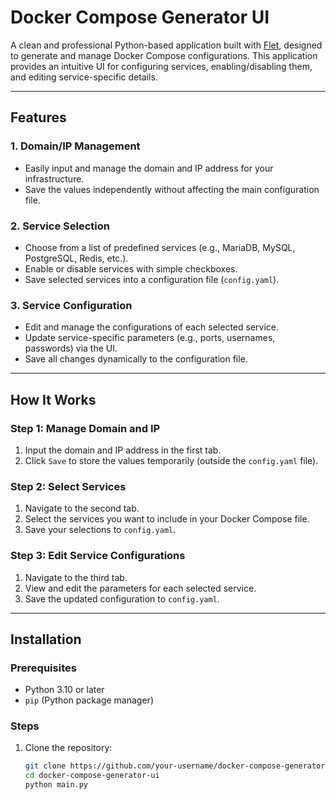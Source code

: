 # Docker Compose Generator UI

A clean and professional Python-based application built with [Flet](https://flet.dev/), designed to generate and manage Docker Compose configurations. This application provides an intuitive UI for configuring services, enabling/disabling them, and editing service-specific details.

---

## Features

### 1. **Domain/IP Management**
- Easily input and manage the domain and IP address for your infrastructure.
- Save the values independently without affecting the main configuration file.

### 2. **Service Selection**
- Choose from a list of predefined services (e.g., MariaDB, MySQL, PostgreSQL, Redis, etc.).
- Enable or disable services with simple checkboxes.
- Save selected services into a configuration file (`config.yaml`).

### 3. **Service Configuration**
- Edit and manage the configurations of each selected service.
- Update service-specific parameters (e.g., ports, usernames, passwords) via the UI.
- Save all changes dynamically to the configuration file.

---

## How It Works

### **Step 1: Manage Domain and IP**
1. Input the domain and IP address in the first tab.
2. Click `Save` to store the values temporarily (outside the `config.yaml` file).

### **Step 2: Select Services**
1. Navigate to the second tab.
2. Select the services you want to include in your Docker Compose file.
3. Save your selections to `config.yaml`.

### **Step 3: Edit Service Configurations**
1. Navigate to the third tab.
2. View and edit the parameters for each selected service.
3. Save the updated configuration to `config.yaml`.

---

## Installation

### Prerequisites
- Python 3.10 or later
- `pip` (Python package manager)

### Steps
1. Clone the repository:
   ```bash
   git clone https://github.com/your-username/docker-compose-generator-ui.git
   cd docker-compose-generator-ui
   python main.py
